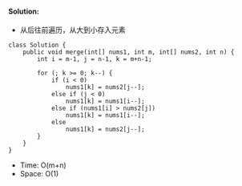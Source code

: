 #### Solution:
* 从后往前遍历，从大到小存入元素
```
class Solution {
    public void merge(int[] nums1, int m, int[] nums2, int n) {
        int i = m-1, j = n-1, k = m+n-1;
        
        for (; k >= 0; k--) {
            if (i < 0)
                nums1[k] = nums2[j--];
            else if (j < 0)
                nums1[k] = nums1[i--];
            else if (nums1[i] > nums2[j])
                nums1[k] = nums1[i--];
            else 
                nums1[k] = nums2[j--];
        }
    }
}
```
* Time: O(m+n)
* Space: O(1)























